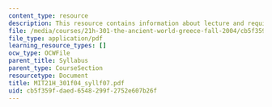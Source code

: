 ```yaml
---
content_type: resource
description: This resource contains information about lecture and required text.
file: /media/courses/21h-301-the-ancient-world-greece-fall-2004/cb5f359fdaed6548299f2752e607b26f_MIT21H_301f04_syllf07.pdf
file_type: application/pdf
learning_resource_types: []
ocw_type: OCWFile
parent_title: Syllabus
parent_type: CourseSection
resourcetype: Document
title: MIT21H_301f04_syllf07.pdf
uid: cb5f359f-daed-6548-299f-2752e607b26f
---
```

